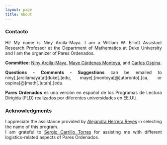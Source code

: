 ```yaml
---
layout: page
title: About
---
```



### Contacto
<div style="text-align: justify">
<p>
Hi! My name is Niny Arcila-Maya. I am a William W. Elliott Assistant Research Professor at the Department of Mathematics at Duke University and I am the organizer of Pares Ordenados.
</p>
<p>
<strong>Committee:</strong> <a href="https://sites.duke.edu/ninyam/">Niny Arcila-Maya</a>, <a href="https://www.mathematics.utoronto.ca/people/directories/postdoctoral-fellows/mayecxiliana-cardenas-montoya">Maye Cárdenas Montoya</a>, and <a href="http://www.math.utah.edu/~ospina/">Carlos Ospina</a>.
</p>
<p>
<!--<img src="{{ '/assets/img/icons8-mail-100.png' | prepend: site.baseurl }}" width="80" height="80" style="vertical-align:middle">-->
<strong>Questions - Comments - Suggestions</strong> can be emailed to niny[.]arcilamaya[at]duke[.]edu, maye[.]montoya[@]utoronto[.]ca, or ospina[@]math[.]utah[.]edu.
</p>
</div>

<div style="text-align: justify">
<p>
<strong>Pares Ordenados</strong> es una versión en español de los Programas de Lectura Dirigida (PLD) realizados por diferentes universidades en EE.UU. 
</p>
</div>

### Acknowledgments
<div style="text-align: justify">
<p> I appreciate the assistance provided by <a href="https://www.linkedin.com/in/alejandra-donají-herrera-reyes-52b54a87/">Alejandra Herrera Reyes</a> in selecting the name of this program.
<br>
I am grateful to <a href="https://sergiocarrillo3026.wixsite.com/scarrillomath">Sergio Carrillo Torres</a> for assisting me with different logistics-related aspects of Pares Ordenados.
</p>
</div>
